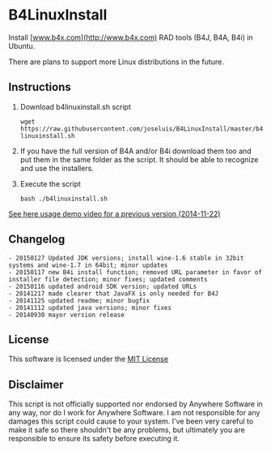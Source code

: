 B4LinuxInstall
==============

Install [www.b4x.com](http://www.b4x.com) RAD tools (B4J, B4A, B4i) in Ubuntu.

There are plans to support more Linux distributions in the future.


## Instructions

1. Download b4linuxinstall.sh script

    `wget https://raw.githubusercontent.com/joseluis/B4LinuxInstall/master/b4linuxinstall.sh`

1. If you have the full version of B4A and/or B4i download them too and put them in the same folder as the script. It should be able to recognize and use the installers.
1. Execute the script

    `bash ./b4linuxinstall.sh`


[See here usage demo video for a previous version (2014-11-22)](https://www.youtube.com/watch?v=s9ZQBiKHGJ8)

## Changelog
	- 20150127 Updated JDK versions; install wine-1.6 stable in 32bit systems and wine-1.7 in 64bit; minor updates
	- 20150117 new B4i install function; removed URL parameter in favor of installer file detection; minor fixes; updated comments
	- 20150116 updated android SDK version; updated URLs
	- 20141217 made clearer that JavaFX is only needed for B4J
	- 20141125 updated readme; minor bugfix
	- 20141112 updated java versions; minor fixes
	- 20140930 mayor version release


## License

This software is licensed under the [MIT License](http://opensource.org/licenses/MIT)

## Disclaimer

This script is not officially supported nor endorsed by Anywhere Software in any way, nor do I work for Anywhere Software. I am not responsible for any damages this script could cause to your system. I've been very careful to make it safe so there shouldn't be any problems, but ultimately you are responsible to ensure its safety before executing it.
